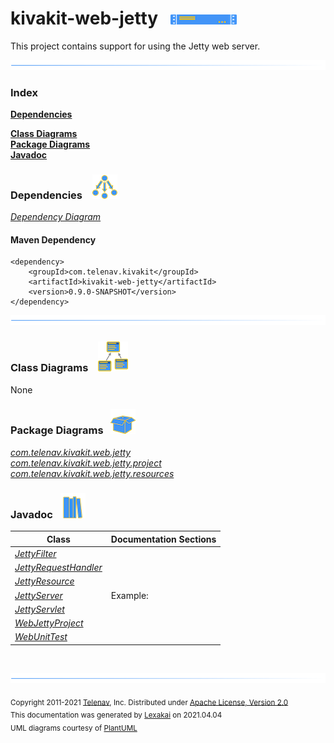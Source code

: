 # kivakit-web-jetty &nbsp;&nbsp;![](../../documentation/images/server-16.png)

This project contains support for using the Jetty web server.

![](documentation/images/horizontal-line.png)

### Index

[**Dependencies**](#dependencies)  

[**Class Diagrams**](#class-diagrams)  
[**Package Diagrams**](#package-diagrams)  
[**Javadoc**](#javadoc)

### Dependencies &nbsp;&nbsp; ![](documentation/images/dependencies-40.png)

[*Dependency Diagram*](documentation/diagrams/dependencies.svg)

#### Maven Dependency  

    <dependency>
        <groupId>com.telenav.kivakit</groupId>
        <artifactId>kivakit-web-jetty</artifactId>
        <version>0.9.0-SNAPSHOT</version>
    </dependency>

![](documentation/images/horizontal-line.png)

[//]: # (start-user-text)



[//]: # (end-user-text)

### Class Diagrams &nbsp; &nbsp;![](documentation/images/diagram-48.png)

None

### Package Diagrams &nbsp;&nbsp;![](documentation/images/box-40.png)

[*com.telenav.kivakit.web.jetty*](documentation/diagrams/com.telenav.kivakit.web.jetty.svg)  
[*com.telenav.kivakit.web.jetty.project*](documentation/diagrams/com.telenav.kivakit.web.jetty.project.svg)  
[*com.telenav.kivakit.web.jetty.resources*](documentation/diagrams/com.telenav.kivakit.web.jetty.resources.svg)  

### Javadoc &nbsp;&nbsp;![](documentation/images/books-40.png)

| Class | Documentation Sections |
|---|---|
| [*JettyFilter*](https://telenav.github.io/kivakit/javadoc/kivakit.web.jetty/com/telenav/kivakit/web/jetty/resources/JettyFilter.html) |  |  
| [*JettyRequestHandler*](https://telenav.github.io/kivakit/javadoc/kivakit.web.jetty/com/telenav/kivakit/web/jetty/JettyRequestHandler.html) |  |  
| [*JettyResource*](https://telenav.github.io/kivakit/javadoc/kivakit.web.jetty/com/telenav/kivakit/web/jetty/resources/JettyResource.html) |  |  
| [*JettyServer*](https://telenav.github.io/kivakit/javadoc/kivakit.web.jetty/com/telenav/kivakit/web/jetty/JettyServer.html) | Example: |  
| [*JettyServlet*](https://telenav.github.io/kivakit/javadoc/kivakit.web.jetty/com/telenav/kivakit/web/jetty/resources/JettyServlet.html) |  |  
| [*WebJettyProject*](https://telenav.github.io/kivakit/javadoc/kivakit.web.jetty/com/telenav/kivakit/web/jetty/project/WebJettyProject.html) |  |  
| [*WebUnitTest*](https://telenav.github.io/kivakit/javadoc/kivakit.web.jetty/com/telenav/kivakit/web/jetty/WebUnitTest.html) |  |  

[//]: # (start-user-text)



[//]: # (end-user-text)

<br/>

![](documentation/images/horizontal-line.png)

<sub>Copyright 2011-2021 [Telenav](http://telenav.com), Inc. Distributed under [Apache License, Version 2.0](LICENSE)</sub>  
<sub>This documentation was generated by [Lexakai](https://github.com/Telenav/lexakai) on 2021.04.04</sub>    
<sub>UML diagrams courtesy of [PlantUML](http://plantuml.com)</sub>

